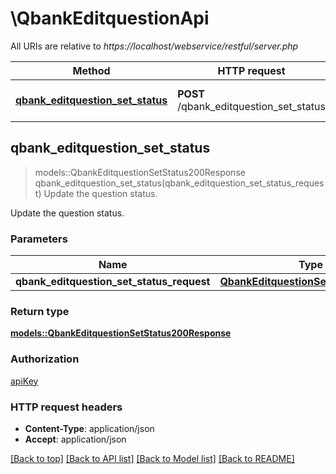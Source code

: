 # \QbankEditquestionApi

All URIs are relative to *https://localhost/webservice/restful/server.php*

Method | HTTP request | Description
------------- | ------------- | -------------
[**qbank_editquestion_set_status**](QbankEditquestionApi.md#qbank_editquestion_set_status) | **POST** /qbank_editquestion_set_status | Update the question status.



## qbank_editquestion_set_status

> models::QbankEditquestionSetStatus200Response qbank_editquestion_set_status(qbank_editquestion_set_status_request)
Update the question status.

Update the question status.

### Parameters


Name | Type | Description  | Required | Notes
------------- | ------------- | ------------- | ------------- | -------------
**qbank_editquestion_set_status_request** | [**QbankEditquestionSetStatusRequest**](QbankEditquestionSetStatusRequest.md) |  | [required] |

### Return type

[**models::QbankEditquestionSetStatus200Response**](qbank_editquestion_set_status_200_response.md)

### Authorization

[apiKey](../README.md#apiKey)

### HTTP request headers

- **Content-Type**: application/json
- **Accept**: application/json

[[Back to top]](#) [[Back to API list]](../README.md#documentation-for-api-endpoints) [[Back to Model list]](../README.md#documentation-for-models) [[Back to README]](../README.md)

